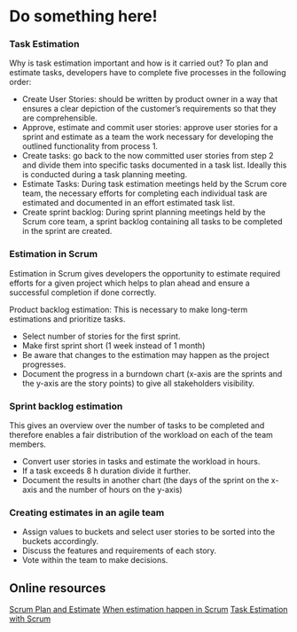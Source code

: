 # Do something here!

### Task Estimation
Why is task estimation important and how is it carried out?
To plan and estimate tasks, developers have to complete five processes in the following order: 
- Create User Stories: should be written by product owner in a way that ensures a clear depiction of the customer’s requirements so that they are comprehensible. 
- Approve, estimate and commit user stories: approve user stories for a sprint and estimate as a team the work necessary for developing the outlined functionality from process 1. 
- Create tasks: go back to the now committed user stories from step 2 and divide them into specific tasks documented in a task list. Ideally this is conducted during a task planning meeting. 
- Estimate Tasks: During task estimation meetings held by the Scrum core team, the necessary efforts for completing each individual task are estimated and documented in an effort estimated task list.
- Create sprint backlog: During sprint planning meetings held by the Scrum core team, a sprint backlog containing all tasks to be completed in the sprint are created. 


### Estimation in Scrum
Estimation in Scrum gives developers the opportunity to estimate required efforts for a given project which helps to plan ahead and ensure a successful completion if done correctly. 

Product backlog estimation: This is necessary to make long-term estimations and prioritize tasks.
- Select number of stories for the first sprint. 
- Make first sprint short (1 week instead of 1 month)
- Be aware that changes to the estimation may happen as the project progresses. 
- Document the progress in a burndown chart (x-axis are the sprints and the y-axis are the story points) to give all stakeholders visibility. 

### Sprint backlog estimation 
This gives an overview over the number of tasks to be completed and therefore enables a fair distribution of the workload on each of the team members.
- Convert user stories in tasks and estimate the workload in hours.
- If a task exceeds 8 h duration divide it further. 
- Document the results in another chart (the days of the sprint on the x-axis and the number of hours on the y-axis)

### Creating estimates in an agile team
- Assign values to buckets and select user stories to be sorted into the buckets accordingly. 
- Discuss the features and requirements of each story.
- Vote within the team to make decisions.

## Online resources
[Scrum Plan and Estimate](https://www.scrumstudy.com/whyscrum/scrum-plan-and-estimate)
[When estimation happen in Scrum](https://staragile.com/blog/when-should-estimation-happen-in-scrum)
[Task Estimation with Scrum](https://www.projectmanagement.com/blog-post/46054/Task-Estimation-with-Scrum#:~:text=Estimation%20Techniques,backlog%20item%20to%20similar%20items)